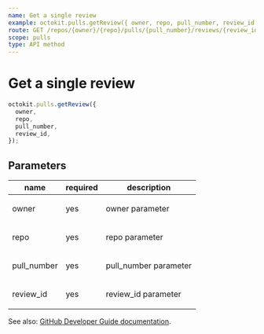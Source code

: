 ```yaml
---
name: Get a single review
example: octokit.pulls.getReview({ owner, repo, pull_number, review_id })
route: GET /repos/{owner}/{repo}/pulls/{pull_number}/reviews/{review_id}
scope: pulls
type: API method
---
```


# Get a single review

```js
octokit.pulls.getReview({
  owner,
  repo,
  pull_number,
  review_id,
});
```

## Parameters

<table>
  <thead>
    <tr>
      <th>name</th>
      <th>required</th>
      <th>description</th>
    </tr>
  </thead>
  <tbody>
    <tr><td>owner</td><td>yes</td><td>

owner parameter

</td></tr>
<tr><td>repo</td><td>yes</td><td>

repo parameter

</td></tr>
<tr><td>pull_number</td><td>yes</td><td>

pull_number parameter

</td></tr>
<tr><td>review_id</td><td>yes</td><td>

review_id parameter

</td></tr>
  </tbody>
</table>

See also: [GitHub Developer Guide documentation](https://developer.github.com/v3/pulls/reviews/#get-a-single-review).

